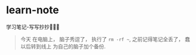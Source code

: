 # learn-note
学习笔记-写写抄抄👅👅👅

> 今天 在电脑上， 脑子秀逗了， 执行了 `rm -rf ~`, 之前记得笔记全丢了， 蠢
> 以后转到线上    为自己的脑子加个备份.  
